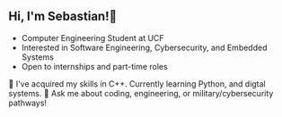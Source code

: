 ## Hi, I'm Sebastian!👋

<!--
**SebastianMercutioVaca/SebastianMercutioVaca** is a ✨ _special_ ✨ repository because its `README.md` (this file) appears on your GitHub profile.

Here are some ideas to get you started:

- 🔭 I’m currently working on ...
- 🌱 I’m currently learning ...
- 👯 I’m looking to collaborate on ...
- 🤔 I’m looking for help with ...
- 💬 Ask me about ...
- 📫 How to reach me: ...
- 😄 Pronouns: ...
- ⚡ Fun fact: ...
--> 
- Computer Engineering Student at UCF
- Interested in Software Engineering, Cybersecurity, and Embedded Systems
- Open to internships and part-time roles

🌱 I've acquired my skills in C++. Currently learning Python, and digtal systems.
💬 Ask me about coding, engineering, or military/cybersecurity pathways!

